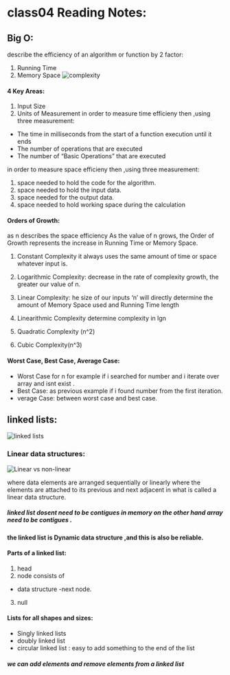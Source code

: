# class04 Reading Notes:

## Big O:

 describe the efficiency of an algorithm or function by 2 factor:
 1. Running Time
 2. Memory Space
 ![complexity](https://adrianmejia.com/images/time-complexity-examples.png)

 ####  4 Key Areas:
 1. Input Size
 2. Units of Measurement 
 in order to measure time efficieny then ,using three measurement:
 - The time in milliseconds from the start of a function execution until it ends
 - The number of operations that are executed
 - The number of “Basic Operations” that are executed

 in order to measure space efficieny then ,using three measurement:

 1. space needed to hold the code for the algorithm.
 2. space needed to hold the input data.
 3. space needed for the output data.
 4. space needed to hold working space during the calculation

 #### Orders of Growth:
 as n describes the space efficiency  As the value of n grows, the Order of Growth represents the increase in Running Time or Memory Space. 

1. Constant Complexity it always uses the same amount of time or space whatever input is.

2. Logarithmic Complexity:
 decrease in the rate of complexity growth, the greater our value of n.

3. Linear Complexity:
 he size of our inputs ‘n’ will directly determine the amount of Memory Space used and Running Time length

4. Linearithmic Complexity 
determine complexity in lgn

5. Quadratic Complexity (n^2)

6. Cubic Complexity(n^3)

#### Worst Case, Best Case, Average Case:
- Worst Case for n for example if i searched for number and i iterate over array and isnt exist .
- Best Case: as previous example if i found number from the first iteration.
- verage Case: between worst case and best case.


## linked lists:
![linked lists](https://study.com/cimages/multimages/16/circularly_linked_lists.png)

### Linear data structures:
![Linear vs non-linear](https://techdifferences.com/wp-content/uploads/2018/07/linear-vs-non-linear-data-structure.jpg)

where data elements are arranged sequentially or linearly where the elements are attached to its previous and next adjacent in what is called a linear data structure.

##### linked list dosent need to be contigues in memory on the other hand array need to be contigues .

#### the linked list is Dynamic data structure ,and this is also be reliable.
#### Parts of a linked list:
1. head
2. node consists of
  - data structure
  -next node.
3. null

#### Lists for all shapes and sizes:
- Singly linked lists 
- doubly linked list
-  circular linked list : easy to add something to the end of the list

##### we can add elements and remove elements from a linked list